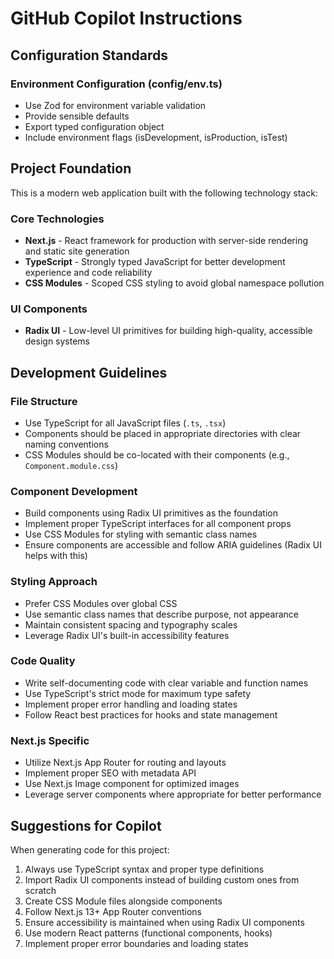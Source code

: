 # GitHub Copilot Instructions

## Configuration Standards

### Environment Configuration (config/env.ts)

- Use Zod for environment variable validation
- Provide sensible defaults
- Export typed configuration object
- Include environment flags (isDevelopment, isProduction, isTest)

## Project Foundation

This is a modern web application built with the following technology stack:

### Core Technologies

- **Next.js** - React framework for production with server-side rendering and static site generation
- **TypeScript** - Strongly typed JavaScript for better development experience and code reliability
- **CSS Modules** - Scoped CSS styling to avoid global namespace pollution

### UI Components

- **Radix UI** - Low-level UI primitives for building high-quality, accessible design systems

## Development Guidelines

### File Structure

- Use TypeScript for all JavaScript files (`.ts`, `.tsx`)
- Components should be placed in appropriate directories with clear naming conventions
- CSS Modules should be co-located with their components (e.g., `Component.module.css`)

### Component Development

- Build components using Radix UI primitives as the foundation
- Implement proper TypeScript interfaces for all component props
- Use CSS Modules for styling with semantic class names
- Ensure components are accessible and follow ARIA guidelines (Radix UI helps with this)

### Styling Approach

- Prefer CSS Modules over global CSS
- Use semantic class names that describe purpose, not appearance
- Maintain consistent spacing and typography scales
- Leverage Radix UI's built-in accessibility features

### Code Quality

- Write self-documenting code with clear variable and function names
- Use TypeScript's strict mode for maximum type safety
- Implement proper error handling and loading states
- Follow React best practices for hooks and state management

### Next.js Specific

- Utilize Next.js App Router for routing and layouts
- Implement proper SEO with metadata API
- Use Next.js Image component for optimized images
- Leverage server components where appropriate for better performance

## Suggestions for Copilot

When generating code for this project:

1. Always use TypeScript syntax and proper type definitions
2. Import Radix UI components instead of building custom ones from scratch
3. Create CSS Module files alongside components
4. Follow Next.js 13+ App Router conventions
5. Ensure accessibility is maintained when using Radix UI components
6. Use modern React patterns (functional components, hooks)
7. Implement proper error boundaries and loading states
